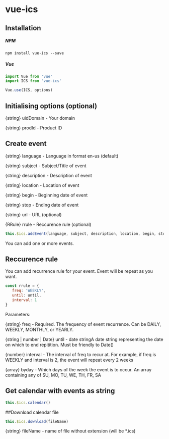 # vue-ics

## Installation

##### NPM

```
npm install vue-ics --save
```

##### Vue

```javascript
import Vue from 'vue'
import ICS from 'vue-ics'

Vue.use(ICS, options)
```

## Initialising options (optional)
{string} uidDomain - Your domain

{string} prodId - Product ID

## Create event

{string} language    - Language in format en-us (default)

{string} subject     - Subject/Title of event

{string} description - Description of event

{string} location    - Location of event

{string} begin       - Beginning date of event

{string} stop        - Ending date of event

{string} url		 - URL (optional)

{RRule}  rrule       - Reccurence rule (optional)

```javascript
this.$ics.addEvent(language, subject, description, location, begin, stop, url, rrule)
```
You can add one or more events.

## Reccurence rule
You can add recurrence rule for your event. Event will be repeat as you want.
```javascript
const rrule = {
   freq: 'WEEKLY',
   until: until,
   interval: 1
}
```

Parameters:

{string} freq - Required. The frequency of event recurrence. Can be DAILY, WEEKLY, MONTHLY, or YEARLY.

{string | number | Date} until - date stringA date string representing the date on which to end repitition. Must be friendly to Date()

{number} interval - The interval of freq to recur at. For example, if freq is WEEKLY and interval is 2, the event will repeat every 2 weeks

{array} byday - Which days of the week the event is to occur. An array containing any of SU, MO, TU, WE, TH, FR, SA

## Get calendar with events as string

```javascript
this.$ics.calendar()
```

##Download calendar file

```javascript
this.$ics.download(fileName)
```

{string} fileName - name of file without extension (will be *.ics)